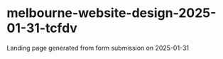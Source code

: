 # melbourne-website-design-2025-01-31-tcfdv
Landing page generated from form submission on 2025-01-31
